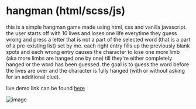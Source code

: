 # hangman (html/scss/js)
this is a simple hangman game made using html, css and vanilla javascript. the user starts off with 10 lives and loses one life everytime they guess wrong and press a letter that is not a part of the selected word (that is a part of a pre-existing list) set by me. each right entry fills up the previously blank spots and each wrong entry causes the character to lose one more limb (aka more limbs are hanged one by one) till they're either completely hanged or the word has been guessed. the goal is to guess the word before the lives are over and the character is fully hanged (with or without asking for an additional clue). 

live demo link can be found [here](https://codepen.io/arsoninstigator/pen/KKjJZdg)

![image](https://github.com/user-attachments/assets/13939d61-e286-4d6e-bb77-6f597d68204c)
